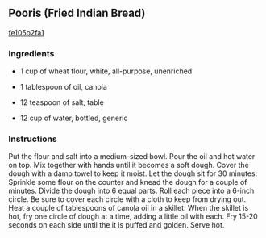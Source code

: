 ## Pooris (Fried Indian Bread)

[fe105b2fa1](http://www.food.com/recipe/pooris-fried-indian-bread-305537)

### Ingredients

 - 1 cup of wheat flour, white, all-purpose, unenriched

 - 1 tablespoon of oil, canola

 - 12 teaspoon of salt, table

 - 12 cup of water, bottled, generic

### Instructions

Put the flour and salt into a medium-sized bowl. Pour the oil and hot water on top. Mix together with hands until it becomes a soft dough. Cover the dough with a damp towel to keep it moist. Let the dough sit for 30 minutes. Sprinkle some flour on the counter and knead the dough for a couple of minutes. Divide the dough into 6 equal parts. Roll each piece into a 6-inch circle. Be sure to cover each circle with a cloth to keep from drying out. Heat a couple of tablespoons of canola oil in a skillet. When the skillet is hot, fry one circle of dough at a time, adding a little oil with each. Fry 15-20 seconds on each side until the it is puffed and golden. Serve hot.